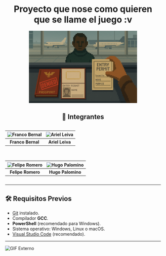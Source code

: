 <div align="center">

# Proyecto que nose como quieren que se llame el juego :v

<img src="fotoDePortada.png" width="350px" alt="Logo del juego"/>

## 👥 Integrantes

<div style="display: flex; justify-content: center; flex-wrap: wrap; gap: 20px;">

| <img src="https://encrypted-tbn0.gstatic.com/images?q=tbn:ANd9GcRMw8JU2VUUQK4rV54RXYVJgQripZUk6F1zCg&s" width="150px" alt="Franco Bernal"/> | <img src="https://encrypted-tbn0.gstatic.com/images?q=tbn:ANd9GcS4-3ekCtjuGKaoh_Ns_A7nDhVX4qlm28itlw&s" width="150px" alt="Ariel Leiva"/> |
|:--:|:--:|
| **Franco Bernal** | **Ariel Leiva** |

| <img src="https://http2.mlstatic.com/D_NQ_NP_718068-MLA83745617934_042025-O.webp" width="150px" alt="Felipe Romero"/> | <img src="https://tr.rbxcdn.com/180DAY-4c077d0d72a520f50e4180aef89c2ece/420/420/Hat/Png/noFilter" width="150px" alt="Hugo Palomino"/> |
|:--:|:--:|
| **Felipe Romero** | **Hugo Palomino** |

</div>

</div>

---

## 🛠️ Requisitos Previos

- [Git](https://git-scm.com/) instalado.
- Compilador **GCC**.
- **PowerShell** (recomendado para Windows).
- Sistema operativo: Windows, Linux o macOS.
- [Visual Studio Code](https://code.visualstudio.com/) (recomendado).

---

![GIF Externo](https://cdn.hashnode.com/res/hashnode/image/upload/v1666975601963/U7VvHXeDV.gif)
